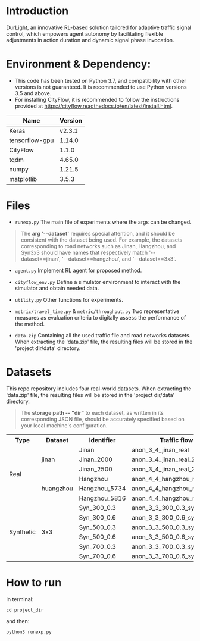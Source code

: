# Introduction
DurLight, an innovative RL-based solution tailored for adaptive traffic signal control, which empowers agent autonomy by facilitating flexible adjustments in action duration and dynamic signal phase invocation.
# Environment & Dependency:
- This code has been tested on Python 3.7, and compatibility with other versions is not guaranteed. It is recommended to use Python versions 3.5 and above.
- For installing CityFlow, it is recommended to follow the instructions provided at https://cityflow.readthedocs.io/en/latest/install.html.
  
|Name| Version |
|---|---------|
|Keras| v2.3.1   |
|tensorflow-gpu| 1.14.0  |
|CityFlow| 1.1.0   |
| tqdm | 4.65.0 |
| numpy | 1.21.5  |
| matplotlib |  3.5.3  |



# Files
* ``runexp.py``
  The main file of experiments where the args can be changed.

 > The **arg '--dataset'** requires special attention, and it should be consistent with the dataset being used. For example, the datasets corresponding to road networks such as Jinan, Hangzhou, and Syn3x3 should have names that respectively match '--dataset==jinan', '--dataset==hangzhou', and '--dataset==3x3'.
 
* ``agent.py``
  Implement RL agent for proposed method.

* ``cityflow_env.py``
  Define a simulator environment to interact with the simulator and obtain needed data.

* ``utility.py``
  Other functions for experiments.

* ``metric/travel_time.py`` & ``metric/throughput.py``
  Two representative measures as evaluation criteria to digitally assess the performance of the method.

* ``data.zip``
   Containing all the used traffic file and road networks datasets. When extracting the 'data.zip' file, the resulting files will be stored in the 'project dir/data' directory.

# Datasets

This repo repository includes four real-world datasets. When extracting the 'data.zip' file, the resulting files will be stored in the 'project dir/data' directory.
 > The **storage path -- "dir"** to each dataset, as written in its corresponding JSON file, should be accurately specified based on your local machine's configuration.

<table>
  <tr>
    <th> Type </th>
    <th> Dataset </th>
    <th> Identifier </th>
    <th> Traffic flow</th>
  </tr>
  <tr>
    <td rowspan="6"> Real </td>
    <td rowspan="3"> jinan </td>
    <td> Jinan </td>
    <td> anon_3_4_jinan_real </td>
  </tr>
  <tr>
    <td> Jinan_2000 </td>
    <td> anon_3_4_jinan_real_2000 </td>
  </tr>
  <tr>
    <td> Jinan_2500 </td>
    <td> anon_3_4_jinan_real_2500 </td>
  </tr>
  <tr>
    <td rowspan="3"> huangzhou </td>
        <td> Hangzhou </td>
    <td> anon_4_4_hangzhou_real </td>
  </tr>
  <tr>
    <td> Hangzhou_5734 </td>
    <td> anon_4_4_hangzhou_real_5734 </td>
  </tr>
  <tr>
    <td> Hangzhou_5816 </td>
    <td> anon_4_4_hangzhou_real_5816 </td>
  </tr>
  <tr>
    <td rowspan="6"> Synthetic </td>
    <td rowspan="6"> 3x3 </td>
    <td> Syn_300_0.3 </td>
    <td> anon_3_3_300_0.3_synthetic </td>
  </tr>
  <tr>
    <td> Syn_300_0.6 </td>
    <td> anon_3_3_300_0.6_synthetic </td>
  </tr>
  <tr>
    <td> Syn_500_0.3 </td>
    <td> anon_3_3_500_0.3_synthetic </td>
  </tr>
  <tr>
    <td> Syn_500_0.6 </td>
    <td> anon_3_3_500_0.6_synthetic </td>
  </tr>
  <tr>
    <td> Syn_700_0.3 </td>
    <td> anon_3_3_700_0.3_synthetic </td>
  </tr>
  <tr>
    <td> Syn_700_0.6 </td>
    <td> anon_3_3_700_0.6_synthetic </td>
  </tr>
</table>



# How to run
In terminal:
```shell
cd project_dir
```
and then:
```shell
python3 runexp.py
```
